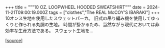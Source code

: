 +++
title = """10 OZ. LOOPWHEEL HOODED SWEATSHIRT"""
date = 2024-11-21T09:00:19.000Z
tags = ["clothes","The REAL McCOY'S IBARAKI"]
+++
10オンス生地を使用したスウェットパーカ。 旧式の吊り編み機を使用してゆっくりと作られる丸胴の生地。 時間が掛かるため、当然ながら現代においては非効率な生産方法である。 スウェット生地を...

[[source]](https://the-realmccoys.ocnk.net/product/1473)
